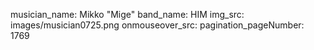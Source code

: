 musician_name: Mikko &quot;Mige&quot;
band_name: HIM
img_src: images/musician0725.png
onmouseover_src: 
pagination_pageNumber: 1769